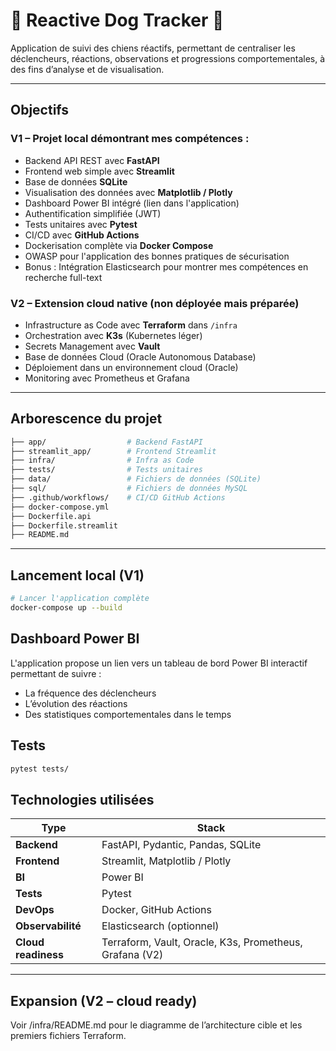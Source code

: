 # 🐾 Reactive Dog Tracker 🐾

Application de suivi des chiens réactifs, permettant de centraliser les déclencheurs, réactions, observations et progressions comportementales, à des fins d’analyse et de visualisation.

---

## Objectifs

### V1 – Projet local démontrant mes compétences :
- Backend API REST avec **FastAPI**
- Frontend web simple avec **Streamlit**
- Base de données **SQLite**
- Visualisation des données avec **Matplotlib / Plotly**
- Dashboard Power BI intégré (lien dans l'application)
- Authentification simplifiée (JWT)
- Tests unitaires avec **Pytest**
- CI/CD avec **GitHub Actions**
- Dockerisation complète via **Docker Compose**
- OWASP pour l'application des bonnes pratiques de sécurisation
- Bonus : Intégration Elasticsearch pour montrer mes compétences en recherche full-text

### V2 – Extension cloud native (non déployée mais préparée)
- Infrastructure as Code avec **Terraform** dans `/infra`
- Orchestration avec **K3s** (Kubernetes léger)
- Secrets Management avec **Vault**
- Base de données Cloud (Oracle Autonomous Database)
- Déploiement dans un environnement cloud (Oracle)
- Monitoring avec Prometheus et Grafana

---

## Arborescence du projet

```bash
├── app/                  # Backend FastAPI
├── streamlit_app/        # Frontend Streamlit
├── infra/                # Infra as Code
├── tests/                # Tests unitaires
├── data/                 # Fichiers de données (SQLite)
├── sql/                  # Fichiers de données MySQL
├── .github/workflows/    # CI/CD GitHub Actions
├── docker-compose.yml
├── Dockerfile.api
├── Dockerfile.streamlit
├── README.md
```
---

## Lancement local (V1)

```bash
# Lancer l'application complète
docker-compose up --build
```

## Dashboard Power BI

L'application propose un lien vers un tableau de bord Power BI interactif permettant de suivre :
- La fréquence des déclencheurs
- L’évolution des réactions
- Des statistiques comportementales dans le temps

## Tests

```bash
pytest tests/
```

## Technologies utilisées

| **Type**          | **Stack**                                                |
|-------------------|----------------------------------------------------------|
| **Backend**       | FastAPI, Pydantic, Pandas, SQLite                        |
| **Frontend**      | Streamlit, Matplotlib / Plotly                           |
| **BI**            | Power BI                                                 |
| **Tests**         | Pytest                                                   |
| **DevOps**        | Docker, GitHub Actions                                   |
| **Observabilité** | Elasticsearch (optionnel)                                |
| **Cloud readiness**| Terraform, Vault, Oracle, K3s, Prometheus, Grafana (V2) |

---

## Expansion (V2 – cloud ready)

Voir /infra/README.md pour le diagramme de l’architecture cible et les premiers fichiers Terraform.
